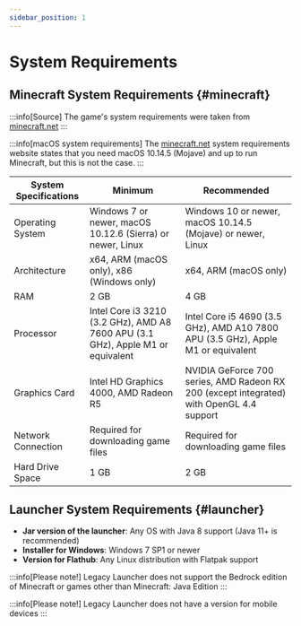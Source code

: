 ```yaml
---
sidebar_position: 1
---
```

# System Requirements

## Minecraft System Requirements {#minecraft}
:::info[Source]
The game's system requirements were taken from [minecraft.net](https://www.minecraft.net/en-us/store/minecraft-deluxe-collection-pc#accordionv1-b6c8df09da-item-6176600103)
:::

:::info[macOS system requirements]
The [minecraft.net](https://www.minecraft.net/en-us/store/minecraft-deluxe-collection-pc#accordionv1-b6c8df09da-item-6176600103) system requirements website states that you need macOS 10.14.5 (Mojave) and up to run Minecraft, but this is not the case.
:::

| System Specifications   | Minimum                                                                        | Recommended                                                                         |
|-------------------------|--------------------------------------------------------------------------------|-------------------------------------------------------------------------------------|
| Operating System        | Windows 7 or newer, macOS 10.12.6 (Sierra) or newer, Linux                     | Windows 10 or newer, macOS 10.14.5 (Mojave) or newer, Linux                         |
| Architecture            | x64, ARM (macOS only), x86 (Windows only)                                      | x64, ARM (macOS only)                                                               |
| RAM                     | 2 GB                                                                           | 4 GB                                                                                |
| Processor               | Intel Core i3 3210 (3.2 GHz), AMD A8 7600 APU (3.1 GHz), Apple M1 or equivalent| Intel Core i5 4690 (3.5 GHz), AMD A10 7800 APU (3.5 GHz), Apple M1 or equivalent    |
| Graphics Card           | Intel HD Graphics 4000, AMD Radeon R5                                          | NVIDIA GeForce 700 series, AMD Radeon RX 200 (except integrated) with OpenGL 4.4 support |
| Network Connection      | Required for downloading game files                                            | Required for downloading game files                                                |
| Hard Drive Space        | 1 GB                                                                           | 2 GB                                                                              |

## Launcher System Requirements {#launcher}
* **Jar version of the launcher**: Any OS with Java 8 support (Java 11+ is recommended)
* **Installer for Windows**: Windows 7 SP1 or newer
* **Version for Flathub**: Any Linux distribution with Flatpak support

:::info[Please note!]
Legacy Launcher does not support the Bedrock edition of Minecraft or games other than Minecraft: Java Edition
:::

:::info[Please note!]
Legacy Launcher does not have a version for mobile devices
:::

